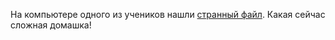 На компьютере одного из учеников нашли [странный файл](homework.gif). Какая сейчас сложная домашка!
